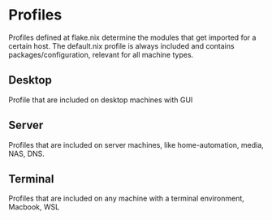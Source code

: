 # Profiles

Profiles defined at flake.nix determine the modules that get imported for a certain host.
The default.nix profile is always included and contains packages/configuration, relevant for all machine types.

## Desktop

Profile that are included on desktop machines with GUI

## Server

Profiles that are included on server machines, like home-automation, media, NAS, DNS.

## Terminal

Profiles that are included on any machine with a terminal environment, Macbook, WSL
